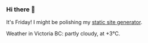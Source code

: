 ### Hi there :wave:

It's Friday! I might be polishing my [static site generator](https://github.com/bewuethr/pandoc-bash-blog).

Weather in Victoria BC: partly cloudy, at +3°C.
